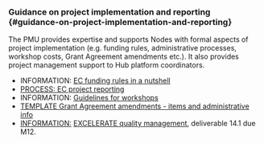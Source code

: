 ### Guidance on project implementation and reporting {#guidance-on-project-implementation-and-reporting}

The PMU provides expertise and supports Nodes with formal aspects of project implementation (e.g. funding rules, administrative processes, workshop costs, Grant Agreement amendments etc.). It also provides project management support to Hub platform coordinators.

*   INFORMATION: [EC funding rules in a nutshell](https://drive.google.com/open?id=1W4QcvwSYJKIioIQcLWcpO4t1BjH-wFdRLjSEwfbaySM)
*   [PROCESS: EC project reporting](https://docs.google.com/a/ebi.ac.uk/document/d/14Nr4MBAENl9cJTTswJAy8Sx4AQAXRjwXkHv_2iFmzk8/edit?usp=sharing)
*   INFORMATION: [Guidelines for workshops](https://drive.google.com/open?id=1-ltBz9F6CD1rASDgwXUqowrW3WA4vo5KBj1THMumI1M)
*   [TEMPLATE Grant Agreement amendments - items and administrative info](https://drive.google.com/open?id=1Qo4ulHs2q1gcfUMTFexAEEiigHEpf_iFPCOKnMa-GXs)
*   [INFORMATION:](https://drive.google.com/file/d/0B7btK9HAXhx1SVQ3REJPS29DckU/view?usp=sharing) [EXCELERATE quality management](https://drive.google.com/file/d/0B7btK9HAXhx1SVQ3REJPS29DckU/view?usp=sharing), deliverable 14.1 due M12.